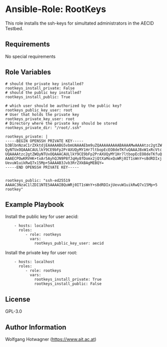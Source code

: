 Ansible-Role: RootKeys
========================

This role installs the ssh-keys for simultated administrators in the AECID 
Testbed.

Requirements
------------

No special requirements

Role Variables
--------------

```
# should the private key installed?
rootkeys_install_private: False
# should the public key installed?
rootkeys_install_public: True

# which user should be authorized by the public key?
rootkeys_public_key_user: root
# User that holds the private key
rootkeys_private_key_user: root
# Directory where the private key should be stored
rootkeys_private_dir: "/root/.ssh"

rootkeys_private: |
-----BEGIN OPENSSH PRIVATE KEY-----
b3BlbnNzaC1rZXktdjEAAAAABG5vbmUAAAAEbm9uZQAAAAAAAAABAAAAMwAAAAtzc2gtZW
QyNTUxOQAAACAULlkY9CE9bFp2PrAXUQyMY1Hr7ltbopEcEO8deTKfuQAAAJBxW1xRcVtc
UQAAAAtzc2gtZWQyNTUxOQAAACAULlkY9CE9bFp2PrAXUQyMY1Hr7ltbopEcEO8deTKfuQ
AAAECPOwKRVHK+txAr5AyhQJN9P8fJqHy8fDomx2jQtXaMoxQuWRj0IT1sWnY+sBdRDIxj
UevuW1uikRwQ7x15Mp+5AAAAB3Jvb3RrZXkBAgMEBQY=
-----END OPENSSH PRIVATE KEY-----


rootkeys_public: "ssh-ed25519 AAAAC3NzaC1lZDI1NTE5AAAAIBQuWRj0IT1sWnY+sBdRDIxjUevuW1uikRwQ7x15Mp+5 rootkey"
```


Example Playbook
----------------

Install the public key for user aecid:
```
    - hosts: localhost
      roles:
         - role: rootkeys
           vars: 
             rootkeys_public_key_user: aecid
```


Install the private key for user root:
```
    - hosts: localhost
      roles:
         - role: rootkeys
           vars:
             rootkeys_install_private: True
             rootkeys_install_public: False
```

License
-------

GPL-3.0

Author Information
------------------

Wolfgang Hotwagner (https://www.ait.ac.at)
